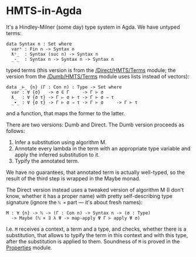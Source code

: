 # HMTS-in-Agda

It's a Hindley-Milner (some day) type system in Agda. We have untyped terms:

```
data Syntax n : Set where
  varˢ : Fin n -> Syntax n
  ƛˢ_  : Syntax (suc n) -> Syntax n
  _·_  : Syntax n -> Syntax n -> Syntax n
```

typed terms (this version is from the [/Direct/HMTS/Terms](https://github.com/effectfully/HMTS-in-Agda/tree/master/Direct/HMTS/Terms.agda) module;
the version from the [/Dumb/HMTS/Terms](https://github.com/effectfully/HMTS-in-Agda/tree/master/Dumb/HMTS/Terms.agda) module uses lists instead of vectors):

```
data _⊢_ {n} (Γ : Con n) : Type -> Set where
  var : ∀ {σ}   -> σ ∈ Γ     -> Γ ⊢ σ
  ƛ_  : ∀ {σ τ} -> Γ ▻ σ ⊢ τ -> Γ ⊢ σ ⇒ τ
  _∙_ : ∀ {σ τ} -> Γ ⊢ σ ⇒ τ -> Γ ⊢ σ     -> Γ ⊢ τ
```

and a function, that maps the former to the latter.

There are two versions: Dumb and Direct. The Dumb version proceeds as follows:

 1. Infer a substitution using algorithm M.
 2. Annotate every lambda in the term with an appropriate type variable and apply the inferred substitution to it.
 3. Typify the annotated term.
 
We have no guarantees, that annotated term is actually well-typed, so the result of the third step is wrapped in the Maybe monad.

The Direct version instead uses a tweaked version of algorithm M (I don't know, whether it has a proper name)
with pretty self-describing type signature (ignore the `ℕ ×` part — it's about fresh names):

```
M : ∀ {n} -> ℕ -> (Γ : Con n) -> Syntax n -> (σ : Type)
  -> Maybe (ℕ × ∃ λ Ψ -> map-apply Ψ Γ ⊢ apply Ψ σ)
```

I.e. `M` receives a context, a term and a type, and checks, whether there is a substitution,
that allows to typify the term in this context and with this type, after the substitution is applied to them.
Soundness of `M` is proved in the [Properties](https://github.com/effectfully/HMTS-in-Agda/tree/master/Direct/HMTS/Properties.agda) module.
